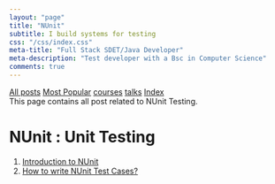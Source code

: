 ```yaml
---
layout: "page"
title: "NUnit"
subtitle: I build systems for testing
css: "/css/index.css"
meta-title: "Full Stack SDET/Java Developer"
meta-description: "Test developer with a Bsc in Computer Science"
comments: true
---
```

<div class="list-filters">
    <a href="/" class="list-filter filter-selected">All posts</a>
    <a href="/popular" class="list-filter">Most Popular</a>
    <a href="/courses" class="list-filter">courses</a>
	<a href="/talks" class="list-filter">talks</a>
    <a href="/tags" class="list-filter">Index</a>
</div>
This page contains all post related to NUnit Testing.

# NUnit : Unit Testing
1. [Introduction to NUnit](http://shantonusarker.blogspot.com/2013/01/introduction-nunit.html)
2. [How to write NUnit Test Cases?](http://shantonusarker.blogspot.com/2013/01/how-write-nunit-test-cases.html)